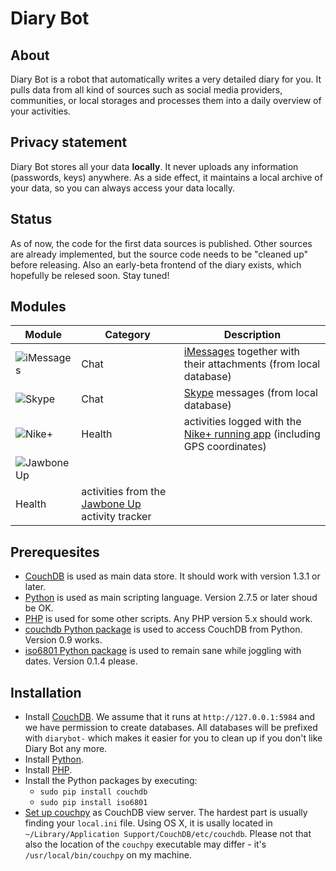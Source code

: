 # Diary Bot

## About

Diary Bot is a robot that automatically writes a very detailed diary for you. It pulls data from all kind of sources such as social media providers, communities, or local storages and processes them into a daily overview of your activities.

## Privacy statement

Diary Bot stores all your data **locally**. It never uploads any information (passwords, keys) anywhere. As a side effect, it maintains a local archive of your data, so you can always access your data locally.

## Status

As of now, the code for the first data sources is published. Other sources are already implemented, but the source code needs to be "cleaned up" before releasing. Also an early-beta frontend of the diary exists, which hopefully be relesed soon. Stay tuned!

## Modules

| Module        | Category      | Description |
| ------------- |---------------| ------|
| ![iMessages](http://upload.wikimedia.org/wikipedia/commons/2/23/Messages_%28application%29_logo.png) | Chat | [iMessages](http://www.apple.com/de/ios/messages/) together with their attachments (from local database) |
| ![Skype](http://upload.wikimedia.org/wikipedia/commons/thumb/a/a7/Skype_logo.svg/200px-Skype_logo.svg.png) | Chat | [Skype](http://www.skype.com) messages (from local database) |
| ![Nike+](http://upload.wikimedia.org/wikipedia/en/thumb/a/ac/Logo_of_Nike%2BiPod.svg/200px-Logo_of_Nike%2BiPod.svg.png) | Health | activities logged with the [Nike+ running app](http://nikeplus.nike.com/plus/products/gps_app/) (including GPS coordinates) |
| ![Jawbone Up](http://a4.mzstatic.com/us/r30/Purple/v4/7c/e3/cf/7ce3cff0-3831-9c52-d032-fa24727506fa/mzl.zlmigmfa.175x175-75.jpg)
 | Health | activities from the [Jawbone Up](https://jawbone.com/up) activity tracker |

## Prerequesites

- [CouchDB](http://couchdb.apache.org) is used as main data store. It should work with version 1.3.1 or later.
- [Python](http://www.python.org) is used as main scripting language. Version 2.7.5 or later shoud be OK.
- [PHP](http://php.net) is used for some other scripts. Any PHP version 5.x should work.
- [couchdb Python package](https://pypi.python.org/pypi/CouchDB) is used to access CouchDB from Python. Version 0.9 works.
- [iso6801 Python package](https://pypi.python.org/pypi/iso8601) is used to remain sane while joggling with dates. Version 0.1.4 please.

## Installation

- Install [CouchDB](http://couchdb.apache.org). We assume that it runs at `http://127.0.0.1:5984` and we have permission to create databases. All databases will be prefixed with `diarybot-` which makes it easier for you to clean up if you don't like Diary Bot any more.
- Install [Python](http://www.python.org).
- Install [PHP](http://php.net).
- Install the Python packages by executing:
	- `sudo pip install couchdb`
	- `sudo pip install iso6801`
- [Set up couchpy](http://pythonhosted.org/CouchDB/views.html) as CouchDB view server. The hardest part is usually finding your `local.ini` file. Using OS X, it is usally located in `~/Library/Application Support/CouchDB/etc/couchdb`. Please not that also the location of the `couchpy` executable may differ - it's `/usr/local/bin/couchpy` on my machine.
